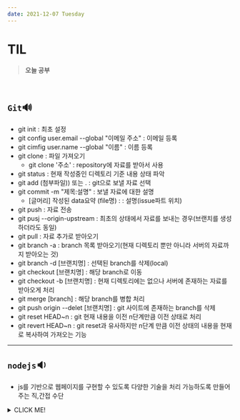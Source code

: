 ```yaml
---
date: 2021-12-07 Tuesday
---
```


# TIL

> **오늘 공부**
<br />

## `Git`🔊
- git init : 최초 설정
- git config user.email --global "이메일 주소" : 이메일 등록
- git cimfig user.name --global "이름" : 이름 등록
- git clone : 파일 가져오기
  - git clone '주소' : repository에 자료를 받아서 사용
- git status : 현재 작성중인 디렉토리 기준 내용 상태 파악
- git add (첨부파일)) 또는 . : git으로 보낼 자료 선택
- git commit -m "제목:설명" : 보낼 자료에 대한 설명
  - [글머리] 작성된 data요약 (file명) : : 설명(issue파트 위치)
- git push : 자료 전송
- git pusj --origin-upstream : 최초의 상태에서 자료를 보내는 경우(브랜치를 생성하더라도 동일)
- git pull : 자료 추가로 받아오기
- git branch -a : branch 목록 받아오기(현재 디렉토리 뿐만 아니라 서버의 자료까지 받아오는 것)
- git branch -d [브랜치명] : 선택된 branch를 삭제(local)
- git checkout [브랜치명] : 해당 branch로 이동
- git checkout -b [브랜치명] : 현재 디렉토리에는 없으나 서버에 존재하는 자료를 받아오게 처리
- git merge [branch] : 해당 branch를 병합 처리
- git push origin --delet [브랜치명] : git 사이트에 존재하는 branch를 삭제
- git reset HEAD~n : git 현재 내용을 이전 n단계만큼 이전 상태로 처리
- git revert HEAD~n : git reset과 유사하지만 n단계 만큼 이전 상태의 내용을 현재로 복사하여 가져오는 기능

---
## `nodejs`🔉
- js를 기반으로 웹페이지를 구현할 수 있도록 다양한 기술을 처리 가능하도록 만들어주는 직,간접 수단






<details>
<summary>CLICK ME!</summary>  

- 
</detials>  
